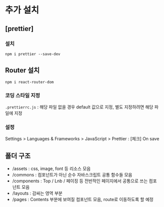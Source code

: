 # 추가 설치 
## [prettier]

### 설치
`npm i prettier --save-dev`

## Router 설치
`npm i react-router-dom`


### 코딩 스타일 지정
`.prettierrc.js` : 해당 파일 없을 경우 default 값으로 지정, 별도 지정하려면 해당 파일에 지정

### 설정
Settings > Languages & Frameworks > JavaScript > Prettier : [체크] On save

## 폴더 구조
- /assets : css, image, font 등 리소스 모음  
- /commons : 컴포넌트가 아닌 순수 자바스크립트 공통 함수들 모음
- /components : Top / Lnb / 페이징 등 전반적인 페이지에서 공통으로 쓰는 컴포넌트 모음
- /layouts : 감싸는 영역 부분
- /pages : Contents 부분에 보여질 컴포넌트 모음, route로 이동하도록 할 예정 